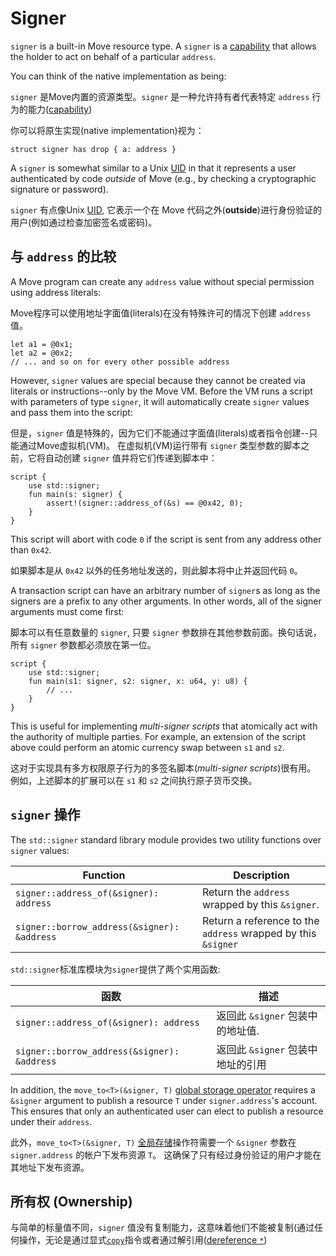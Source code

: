 # Signer

`signer` is a built-in Move resource type. A `signer` is a [capability](https://en.wikipedia.org/wiki/Object-capability_model) that allows the holder to act on
behalf of a particular `address`. 

You can think of the native implementation as being:

`signer` 是Move内置的资源类型。`signer` 是一种允许持有者代表特定 `address` 行为的能力([capability](https://en.wikipedia.org/wiki/Object-capability_model))

你可以将原生实现(native implementation)视为：

```move
struct signer has drop { a: address }
```
A `signer` is somewhat similar to a Unix [UID](https://en.wikipedia.org/wiki/User_identifier) in
that it represents a user authenticated by code _outside_ of Move (e.g., by checking a cryptographic
signature or password).

`signer` 有点像Unix [UID](https://en.wikipedia.org/wiki/User_identifier), 它表示一个在 Move 代码之外(__outside__)进行身份验证的用户(例如通过检查加密签名或密码)。

## 与 `address` 的比较

A Move program can create any `address` value without special permission using address literals:

Move程序可以使用地址字面值(literals)在没有特殊许可的情况下创建 `address` 值。

```move
let a1 = @0x1;
let a2 = @0x2;
// ... and so on for every other possible address
```
However, `signer` values are special because they cannot be created via literals or
instructions--only by the Move VM. Before the VM runs a script with parameters of type `signer`, it
will automatically create `signer` values and pass them into the script:

但是，`signer` 值是特殊的，因为它们不能通过字面值(literals)或者指令创建--只能通过Move虚拟机(VM)。 
在虚拟机(VM)运行带有 `signer` 类型参数的脚本之前，它将自动创建 `signer` 值并将它们传递到脚本中：

```move=
script {
    use std::signer;
    fun main(s: signer) {
        assert!(signer::address_of(&s) == @0x42, 0);
    }
}
```

This script will abort with code `0` if the script is sent from any address other than `0x42`.

如果脚本是从 `0x42` 以外的任务地址发送的，则此脚本将中止并返回代码 `0`。

A transaction script can have an arbitrary number of `signer`s as long as the signers are a prefix
to any other arguments. In other words, all of the signer arguments must come first:

脚本可以有任意数量的 `signer`, 只要 `signer` 参数排在其他参数前面。换句话说，所有 `signer` 参数都必须放在第一位。

```move=
script {
    use std::signer;
    fun main(s1: signer, s2: signer, x: u64, y: u8) {
        // ...
    }
}
```


This is useful for implementing _multi-signer scripts_ that atomically act with the authority of
multiple parties. For example, an extension of the script above could perform an atomic currency
swap between `s1` and `s2`.

这对于实现具有多方权限原子行为的多签名脚本(_multi-signer scripts_)很有用。 例如，上述脚本的扩展可以在 `s1` 和 `s2` 之间执行原子货币交换。

## `signer` 操作

The `std::signer` standard library module provides two utility functions over `signer` values:

| Function                                    | Description                                                   |
| ------------------------------------------- | ------------------------------------------------------------- |
| `signer::address_of(&signer): address`      | Return the `address` wrapped by this `&signer`.               |
| `signer::borrow_address(&signer): &address` | Return a reference to the `address` wrapped by this `&signer` |

`std::signer`标准库模块为`signer`提供了两个实用函数:

| 函数                                        | 描述                                                   |
| ------------------------------------------- | ------------------------------------------------------------- |
| `signer::address_of(&signer): address`      | 返回此 `&signer` 包装中的地址值.               |
| `signer::borrow_address(&signer): &address` | 返回此 `&signer` 包装中地址的引用|

In addition, the `move_to<T>(&signer, T)` [global storage operator](./global-storage-operators.md)
requires a `&signer` argument to publish a resource `T` under `signer.address`'s account. This
ensures that only an authenticated user can elect to publish a resource under their `address`.

此外，`move_to<T>(&signer, T)` [全局存储](./chapter_24_global-storage-operators.md)操作符需要一个 `&signer` 参数在 `signer.address` 的帐户下发布资源 `T`。 这确保了只有经过身份验证的用户才能在其地址下发布资源。

## 所有权 (Ownership)

与简单的标量值不同，`signer` 值没有复制能力，这意味着他们不能被复制(通过任何操作，无论是通过显式[`copy`](./chapter_10_variables.md#move-and-copy)指令或者通过解引用([dereference `*`](./chapter_8_references.md#reference-operators))

